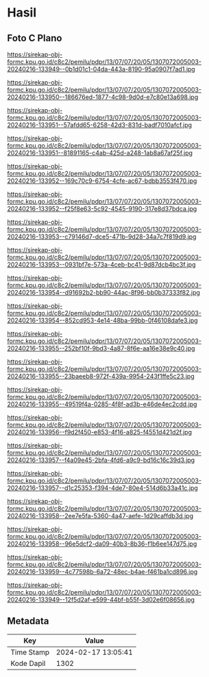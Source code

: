 # Hasil

## Foto C Plano

https://sirekap-obj-formc.kpu.go.id/c8c2/pemilu/pdpr/13/07/07/20/05/1307072005003-20240216-133949--0b1d01c1-04da-443a-8190-95a0907f7ad1.jpg

https://sirekap-obj-formc.kpu.go.id/c8c2/pemilu/pdpr/13/07/07/20/05/1307072005003-20240216-133950--186676ed-1877-4c98-9d0d-e7c80e13a698.jpg

https://sirekap-obj-formc.kpu.go.id/c8c2/pemilu/pdpr/13/07/07/20/05/1307072005003-20240216-133951--57afdd65-6258-42d3-831d-badf7010afcf.jpg

https://sirekap-obj-formc.kpu.go.id/c8c2/pemilu/pdpr/13/07/07/20/05/1307072005003-20240216-133951--81891165-c4ab-425d-a248-1ab8a67af25f.jpg

https://sirekap-obj-formc.kpu.go.id/c8c2/pemilu/pdpr/13/07/07/20/05/1307072005003-20240216-133952--169c70c9-6754-4cfe-ac67-bdbb3553f470.jpg

https://sirekap-obj-formc.kpu.go.id/c8c2/pemilu/pdpr/13/07/07/20/05/1307072005003-20240216-133952--f25f8e63-5c92-4545-9190-317e8d37bdca.jpg

https://sirekap-obj-formc.kpu.go.id/c8c2/pemilu/pdpr/13/07/07/20/05/1307072005003-20240216-133953--c79146d7-dce5-471b-9d28-34a7c7f819d9.jpg

https://sirekap-obj-formc.kpu.go.id/c8c2/pemilu/pdpr/13/07/07/20/05/1307072005003-20240216-133953--0931bf7e-573a-4ceb-bc41-9d87dcb4bc3f.jpg

https://sirekap-obj-formc.kpu.go.id/c8c2/pemilu/pdpr/13/07/07/20/05/1307072005003-20240216-133954--d91692b2-bb90-44ac-8f96-bb0b37333f82.jpg

https://sirekap-obj-formc.kpu.go.id/c8c2/pemilu/pdpr/13/07/07/20/05/1307072005003-20240216-133954--852cd953-4e14-48ba-99bb-0f46108dafe3.jpg

https://sirekap-obj-formc.kpu.go.id/c8c2/pemilu/pdpr/13/07/07/20/05/1307072005003-20240216-133955--252bf10f-9bd3-4a87-8f6e-aa16e38e9c40.jpg

https://sirekap-obj-formc.kpu.go.id/c8c2/pemilu/pdpr/13/07/07/20/05/1307072005003-20240216-133955--23baeeb8-972f-439a-9954-243f1ffe5c23.jpg

https://sirekap-obj-formc.kpu.go.id/c8c2/pemilu/pdpr/13/07/07/20/05/1307072005003-20240216-133955--49519f4a-0285-4f8f-ad3b-e46de4ec2cdd.jpg

https://sirekap-obj-formc.kpu.go.id/c8c2/pemilu/pdpr/13/07/07/20/05/1307072005003-20240216-133956--f9d2f450-e853-4f16-a825-f4551d421d2f.jpg

https://sirekap-obj-formc.kpu.go.id/c8c2/pemilu/pdpr/13/07/07/20/05/1307072005003-20240216-133957--f4a09e45-2bfa-4fd6-a9c9-bd16c16c39d3.jpg

https://sirekap-obj-formc.kpu.go.id/c8c2/pemilu/pdpr/13/07/07/20/05/1307072005003-20240216-133957--d1c25353-f394-4de7-80e4-514d6b33a41c.jpg

https://sirekap-obj-formc.kpu.go.id/c8c2/pemilu/pdpr/13/07/07/20/05/1307072005003-20240216-133958--2ee7e5fa-5360-4a47-aefe-1d29caffdb3d.jpg

https://sirekap-obj-formc.kpu.go.id/c8c2/pemilu/pdpr/13/07/07/20/05/1307072005003-20240216-133958--96e5dcf2-da09-40b3-8b36-f1b6ee147d75.jpg

https://sirekap-obj-formc.kpu.go.id/c8c2/pemilu/pdpr/13/07/07/20/05/1307072005003-20240216-133959--4c77598b-6a72-48ec-b4ae-f461ba1cd896.jpg

https://sirekap-obj-formc.kpu.go.id/c8c2/pemilu/pdpr/13/07/07/20/05/1307072005003-20240216-133949--12f5d2af-e599-44bf-b55f-3d02e6f08656.jpg


## Metadata

| Key        | Value               |
| ---------- | ------------------- |
| Time Stamp | 2024-02-17 13:05:41 |
| Kode Dapil | 1302                |



